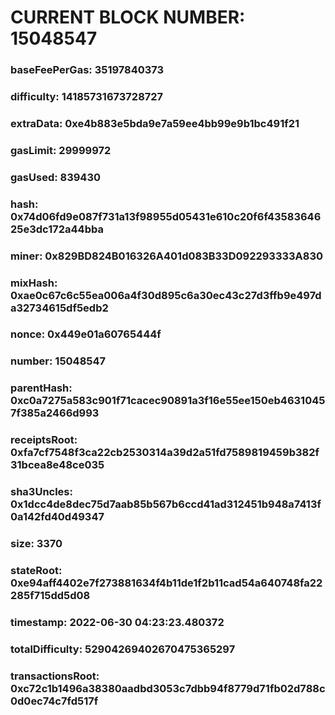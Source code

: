 # CURRENT BLOCK NUMBER: 15048547

### baseFeePerGas: 35197840373
### difficulty: 14185731673728727
### extraData: 0xe4b883e5bda9e7a59ee4bb99e9b1bc491f21
### gasLimit: 29999972
### gasUsed: 839430
### hash: 0x74d06fd9e087f731a13f98955d05431e610c20f6f4358364625e3dc172a44bba
### miner: 0x829BD824B016326A401d083B33D092293333A830
### mixHash: 0xae0c67c6c55ea006a4f30d895c6a30ec43c27d3ffb9e497da32734615df5edb2
### nonce: 0x449e01a60765444f
### number: 15048547
### parentHash: 0xc0a7275a583c901f71cacec90891a3f16e55ee150eb46310457f385a2466d993
### receiptsRoot: 0xfa7cf7548f3ca22cb2530314a39d2a51fd7589819459b382f31bcea8e48ce035
### sha3Uncles: 0x1dcc4de8dec75d7aab85b567b6ccd41ad312451b948a7413f0a142fd40d49347
### size: 3370
### stateRoot: 0xe94aff4402e7f273881634f4b11de1f2b11cad54a640748fa22285f715dd5d08
### timestamp: 2022-06-30 04:23:23.480372
### totalDifficulty: 52904269402670475365297
### transactionsRoot: 0xc72c1b1496a38380aadbd3053c7dbb94f8779d71fb02d788c0d0ec74c7fd517f
